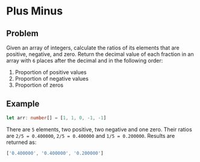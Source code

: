 # Plus Minus

## Problem

Given an array of integers, calculate the ratios of its elements that are positive, negative, and zero. Return the
decimal value of each fraction in an array with `6` places after the decimal and in the following order:

1. Proportion of positive values
2. Proportion of negative values 
3. Proportion of zeros

## Example

```typescript
let arr: number[] = [1, 1, 0, -1, -1]
```

There are `5` elements, two positive, two negative and one zero. Their ratios are `2/5 = 0.400000`, `2/5 = 0.400000` and
`1/5 = 0.200000`. Results are returned as:

```typescript
['0.400000', '0.400000', '0.200000']
```

